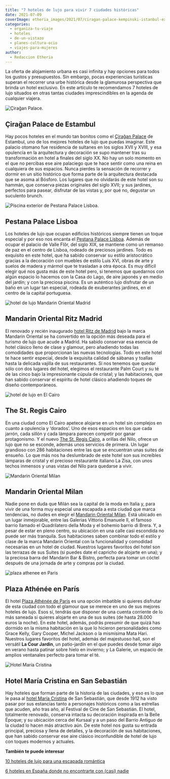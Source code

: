 ```yaml
---
title: "7 hoteles de lujo para vivir 7 ciudades históricas"
date: 2021-07-09
coverImage: etheria_images/2021/07/ciragan-palace-kempinski-istanbul-exterior.jpg
categories: 
  - organiza-tu-viaje
  - hoteles
  - de-un-vistazo
  - planes-cultura-ocio
  - viajes-para-mujeres
author: 
  - Redaccion Etheria
---
```


La oferta de alojamiento urbana es casi infinita y hay opciones para todos los gustos y 
presupuestos. Sin embargo, pocas experiencias turísticas superan el recorrer una urbe 
histórica desde la glamurosa perspectiva que brinda un hotel exclusivo. En este artículo 
te recomendamos 7 hoteles de lujo situados en otras tantas ciudades imprescindibles en 
la agenda de cualquier viajera. 

![Çirağan Palace.](etheria_images/2021/07/ciragan-palace-kempinski-istanbul-exterior.jpg "Hotel © Çirağan Palace, ubicado en la orilla del Bósforo, en Estambul.")

## Çirağan Palace de Estambul

Hay pocos hoteles en el mundo tan bonitos como el [Çirağan 
Palace](https://etheriamagazine.com/2019/03/05/ciragan-palace-kempinski-escapada-romantica-estambul/) 
de Estambul, uno de los mejores hoteles de lujo que puedas imaginar. Este palacio 
otomano fue residencia de sultanes en los siglos XVII y XVIII, y esa opulencia en la 
arquitectura y decoración se supo mantener tras su transformación en hotel a finales del 
siglo XX. No hay un solo momento en el que no percibas ese aire palaciego que te hace 
sentir como una reina en cualquiera de sus espacios. Nunca pierdes la sensación de 
recorrer y dormir en un sitio histórico que forma parte de la arquitectura destacada que 
se asoma al Bósforo. Los lugares que no olvidarás de este hotel son su hammán, que 
conserva piezas originales del siglo XVII; y sus jardines, perfectos para pasear, 
disfrutar de las vistas y, por qué no, degustar un suculento brunch. 

![Piscina exterior de Pestana Palace Lisboa.](etheria_images/2021/07/Pestana-palace-lisboa-piscina.jpg "Piscina exterior de Pestana Palace Lisboa. © Pestana Hotel Group")

## Pestana Palace Lisboa

Los hoteles de lujo que ocupan edificios históricos siempre tienen un toque especial y 
por eso nos encanta el [Pestana Palace 
Lisboa](https://etheriamagazine.com/2020/04/28/hotel-pestana-palace-lisboa-escapada-lujo/). 
Además de ocupar el palacio de Valle Flôr, del siglo XIX, se mantiene como un remanso de 
paz en el centro de Lisboa, rodeado de preciosos jardines. Todo es exquisito en este 
hotel, que ha sabido conservar su estilo aristocrático gracias a la decoración con 
muebles de estilo Luis XVI, obras de arte y suelos de madera y mármol que te trasladan a 
otra época. Es muy difícil elegir qué nos gusta más de este hotel pero, si tenemos que 
quedarnos con algún espacio lo hacemos con la Casa do Lago, de aire japonés y en medio 
del jardín; y con la preciosa piscina. Es un auténtico lujo disfrutar de un baño en un 
lugar tan especial, rodeada de exuberantes jardines, en el centro de la capital 
portuguesa. 

![hotel de lujo Mandarin Oriental Madrid](etheria_images/2021/07/Mandarin-Oriental-RitzPalm-Court.jpg "Zona del restaurante Palm Court bajo la restaurada cúpula de cristal. © Mandarin Oriental Group")

## Mandarin Oriental Ritz Madrid

El renovado y recién inaugurado [hotel Ritz de 
Madrid](https://etheriamagazine.com/2020/02/18/nuevo-mandarin-oriental-ritz-madrid-hoteles-lujo/) 
bajo la marca Mandarin Oriental se ha convertido en la opción más deseada para el 
turismo de lujo que acude a Madrid. Ha sabido conservar esa esencia de hotel clásico 
lleno de clase y glamour, pero añadiendo todas las comodidades que proporcionan las 
nuevas tecnologías. Todo en este hotel te hace sentir especial, desde la exquisita 
calidad de sábanas y toallas hasta la delicada vajilla de sus restaurantes. Si nos 
tenemos que quedar sólo con dos lugares del hotel, elegimos el restaurante Palm Court y 
su té de las cinco bajo la impresionante cúpula de cristal; y las habitaciones, que han 
sabido conservar el espíritu de hotel clásico añadiendo toques de diseño contemporáneos. 

![hotel de lujo en El Cairo](etheria_images/2021/07/hotel-st-regis-cairo-escalera-1.jpg "Escalera y lampara de cristal del St. Regis Cairo. © St. Regis Hotels & Resort / Marriott International Hotels")

## The St. Regis Cairo

En una ciudad como El Cairo apetece alojarse en un hotel sin complejos en cuanto a 
opulencia y ‘dorados’. Uno de esos espacios en los que cada jarrón, cada sillón y cada 
lámpara parecen competir por ganar protagonismo. Y el nuevo [The St. Regis 
Cairo](https://etheriamagazine.com/2021/02/09/hotel-de-lujo-egipto-the-st-regis-cairo/), 
a orillas del Nilo, ofrece un lujo que no se esconde, además unos servicios de primera. 
Un lugar grandioso con 286 habitaciones entre las que se encuentran unas suites de 
ensueño. Lo que más nos ha deslumbrado de este hotel son sus increíbles lámparas de 
cristal y el precioso restaurante italiano La Zisa, con unos techos inmensos y unas 
vistas del Nilo para quedarse a vivir. 

![Mandarin Oriental Milan](etheria_images/2021/07/milan-madarin-oriental-suite-junior.jpg "Terraza de la Suite Junior Terrace. © Mandarin Oriental Group")

## Mandarin Oriental Milan

Nadie pone en duda que Milán sea la capital de la moda en Italia y, para vivir de una 
forma muy especial una escapada a esta ciudad que marca tendencias, no dudes en elegir 
el [Mandarin Oriental 
Milan](https://etheriamagazine.com/2021/03/10/hotel-mandarin-oriental-milan-lujo-cinco-estrellas/). 
Está ubicado en un lugar inmejorable, entre las Galerias Vittorio Emanuele II, el famoso 
barrio llamado el Quadrilatero della Moda y el bohemio barrio di Brera. Y, a pesar de 
estar en pleno centro, su ubicación en una calle casi escondida no puede ser más 
tranquila. Sus habitaciones saben combinar todo el estilo y clase de la marca Mandarin 
Oriental con la funcionalidad y comodidad necesarias en un hotel de ciudad. Nuestros 
lugares favoritos del hotel son las terrazas de sus Suites (si puedes date el capricho 
de alojarte en una); y la preciosa barra del Mandarin Bar & Bistro, perfecta para tomar 
un cóctel después de una jornada de arte y compras por la ciudad. 

![plaza athenee en Paris](etheria_images/2021/07/HPA-Cour-Jardin-4-HR-by-StudiodesFleurs-900x600.jpg "El jardín secreto de Plaza Athénee. Un precioso vergel en medio del hotel. © Studio des Fleurs")

## Plaza Athénée en París

El hotel [Plaza Athénée de 
París](https://etheriamagazine.com/2018/11/21/plaza-athenee-un-hotel-de-ensueno-en-paris/) 
es una opción imbatible si quieres disfrutar de esta ciudad con todo el glamour que se 
merece en uno de sus mejores hoteles de lujo. Esos sí, tendrás que disponer de una 
cuenta corriente de lo más saneada si quieres alojarte en una de sus suites (de hasta 
28.000 euros la noche). En este hotel, además, podrás presumir de que quizá has dormido 
en la misma habitación en la que lo hicieron personalidades como Grace Kelly, Gary 
Cooper, Michel Jackson o la mismísima Mata Hari. Nuestros lugares favoritos del hotel, 
además del majestuoso hall, son el versátil **La Cour Jardin**, un patio-jardín en el 
que puedes desde tomar algo en verano hasta patinar sobre hielo en invierno; y La 
Galerie, un espacio de amplios ventanales perfecto para tomar el té. 

![Hotel María Cristina](etheria_images/2021/07/HOTEL-MARIA-CRISTINA-HDHotelMariaCristinaSanSebastianExteriorviewatnight-900x506.jpg "© Hotel María Cristina.")

## Hotel María Cristina en San Sebastián

Hay hoteles que forman parte de la historia de las ciudades, y eso es lo que le pasa al [hotel 
María 
Cristina](https://etheriamagazine.com/2018/07/21/hotel-maria-cristina-san-sebastian/) de 
San Sebastián, que desde 1912 ha visto pasar por sus estancias tanto a personajes 
históricos como a las estrellas que acuden, año tras año, al Festival de Cine de San 
Sebastián. El hotel, totalmente renovado, conserva intacta su decoración inspirada en la 
Belle Époque; y su ubicación cerca del Kursaal y a un paso del Barrio Antiguo de la 
ciudad lo hacen más atractivo aún. De este hotel nos gusta su entrada principal, 
preciosa y llena de detalles, y la decoración de sus habitaciones, que han sabido 
conservar ese aire clásico inconfundible de hotel de lujo con toques modernos y 
actuales. 

**También te puede interesar** 

[10 hoteles de lujo para una escapada 
romántica](https://etheriamagazine.com/2021/01/21/hoteles-de-lujo-escapada-romantica-2021/) 

[6 hoteles en España donde no encontrarte con (casi) 
nadie](https://etheriamagazine.com/2020/04/21/6-hoteles-apartados-espana-lujo-con-encanto/)
